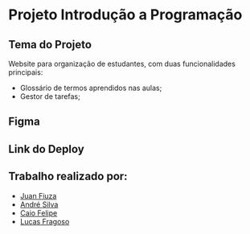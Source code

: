 # Projeto Introdução a Programação

## Tema do Projeto
Website para organização de estudantes, com duas funcionalidades principais:
- Glossário de termos aprendidos nas aulas;
- Gestor de tarefas;
  
## Figma


## Link do Deploy


## Trabalho realizado por:
- [Juan Fiuza](https://github.com/JuanFiuza)
- [André Silva](https://github.com/andresilvm)
- [Caio Felipe](https://github.com/Caio01fds)
- [Lucas Fragoso](https://github.com/LucasWFragoso)
